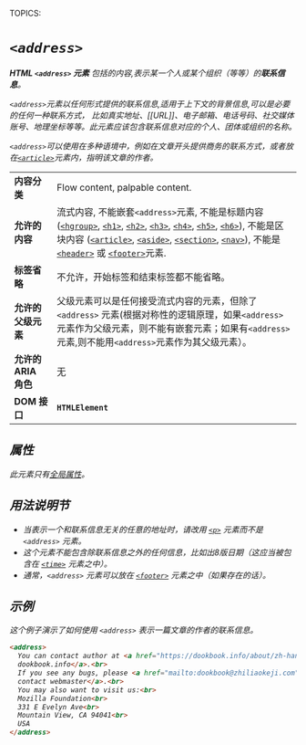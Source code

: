 TOPICS: <address>

# `<address>`

**HTML `<address>` 元素** 包括的内容,表示某一个人或某个组织（等等）的**联系信息**。

`<address>`元素以任何形式提供的联系信息,适用于上下文的背景信息,可以是必要的任何一种联系方式，
比如*真实地址*、*[[URL]]*、*电子邮箱*、*电话号码*、*社交媒体账号*、*地理坐标*等等。此元素应该包含联系信息对应的个人、团体或组织的名称。

`<address>`可以使用在多种语境中，例如在文章开头提供商务的联系方式，或者放在[`<article>`](/zh-hans/webfrontend/<article>)元素内，指明该文章的作者。

|  |  |
| :-- | :-- |
| **内容分类** | Flow content, palpable content. |
| **允许的内容** | 流式内容, 不能嵌套`<address>`元素, 不能是标题内容 ([`<hgroup>`](/zh-hans/webfrontend/<hgroup>), [`<h1>`](/zh-hans/webfrontend/<h1>), [`<h2>`](/zh-hans/webfrontend/<h2>), [`<h3>`](/zh-hans/webfrontend/<h3>), [`<h4>`](/zh-hans/webfrontend/<h4>), [`<h5>`](/zh-hans/webfrontend/<h5>), [`<h6>`]((/zh-hans/webfrontend/<h6>))), 不能是区块内容 ([`<article>`](/zh-hans/webfrontend/<article>), [`<aside>`](/zh-hans/webfrontend/<aside>), [`<section>`](/zh-hans/webfrontend/<section>), [`<nav>`](/zh-hans/webfrontend/<nav>)), 不能是[`<header>`](/zh-hans/webfrontend/<header>) 或 [`<footer>`](/zh-hans/webfrontend/<footer>)元素. |
| **标签省略** | 不允许，开始标签和结束标签都不能省略。|
| **允许的父级元素** | 父级元素可以是任何接受流式内容的元素，但除了 `<address>` 元素(根据对称性的逻辑原理，如果`<address>`元素作为父级元素，则不能有嵌套元素；如果有`<address>`元素,则不能用`<address>`元素作为其父级元素）。|
| **允许的 ARIA 角色** | 无 |
| **DOM 接口** | **`HTMLElement`** |

## 属性

此元素只有[全局属性](/zh-hans/webfrontend/HTML_Global_Attributes)。

## 用法说明节

- 当表示一个和联系信息无关的任意的地址时，请改用 [`<p>`](/zh-hans/webfrontend/<p>) 元素而不是 `<address>` 元素。
- 这个元素不能包含除联系信息之外的任何信息，比如出8版日期（这应当被包含在 [`<time>`](/zh-hans/webfrontend/<time>) 元素之中）。
- 通常，`<address>` 元素可以放在 [`<footer>`](/zh-hans/webfrontend/<footer>) 元素之中（如果存在的话）。

## 示例

这个例子演示了如何使用 `<address>` 表示一篇文章的作者的联系信息。

```html
<address>
  You can contact author at <a href="https://dookbook.info/about/zh-hans/">
  dookbook.info</a>.<br>
  If you see any bugs, please <a href="mailto:dookbook@zhiliaokeji.com">
  contact webmaster</a>.<br>
  You may also want to visit us:<br>
  Mozilla Foundation<br>
  331 E Evelyn Ave<br>
  Mountain View, CA 94041<br>
  USA
</address>
```
